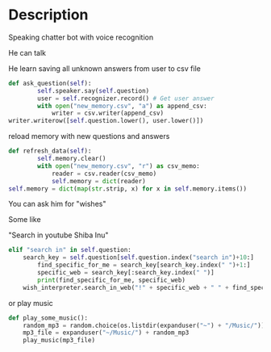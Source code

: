# Description

Speaking chatter bot with voice recognition

He can talk

He learn saving all unknown answers from user to csv file 

```python
def ask_question(self):
        self.speaker.say(self.question)
        user = self.recognizer.record() # Get user answer 
        with open("new_memory.csv", "a") as append_csv:
            writer = csv.writer(append_csv)
writer.writerow([self.question.lower(), user.lower()])
```
reload memory with new questions and answers 

```python
def refresh_data(self):
        self.memory.clear()
        with open("new_memory.csv", "r") as csv_memo:
            reader = csv.reader(csv_memo)
            self.memory = dict(reader)
self.memory = dict(map(str.strip, x) for x in self.memory.items())
```

You can ask him for "wishes"

Some like

"Search in youtube Shiba Inu"

```python
elif "search in" in self.question:
	search_key = self.question[self.question.index("search in")+10:]
        find_specific_for_me = search_key[search_key.index(" ")+1:]
        specific_web = search_key[:search_key.index(" ")]
        print(find_specific_for_me, specific_web)
	wish_interpreter.search_in_web("!" + specific_web + " " + find_specific_for_me)
```
or play music

```python
def play_some_music():
    random_mp3 = random.choice(os.listdir(expanduser("~") + "/Music/"))
    mp3_file = expanduser("~/Music/") + random_mp3
    play_music(mp3_file)
```

